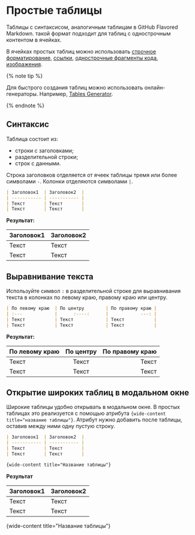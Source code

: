 # Простые таблицы

Таблицы с синтаксисом, аналогичным таблицам в GitHub Flavored Markdown. такой формат подходит для таблиц с однострочным контентом в ячейках.

В ячейках простых таблиц можно использовать [строчное форматирование](../base.md#line), [ссылки](../links.md), [однострочные фрагменты кода](../code.md#inline), [изображения](../media.md#images).

{% note tip %}

Для быстрого создания таблиц можно использовать онлайн-генераторы. Например, [Tables Generator](https://www.tablesgenerator.com/markdown_tables).

{% endnote %}

## Синтаксис

Таблица состоит из:
* строки с заголовками;
* разделительной строки;
* строк с данными.

Строка заголовков отделяется от ячеек таблицы тремя или более символами `-`. Колонки отделяются символами `|`.

```markdown
| Заголовок1  | Заголовок2  |
| ----------- | ----------- |
| Текст       | Текст       |
| Текст       | Текст       |
```

**Результат:**

| Заголовок1  | Заголовок2  |
| ----------- | ----------- |
| Текст       | Текст       |
| Текст       | Текст       |



## Выравнивание текста

Используйте символ `:` в разделительной строке для выравнивания текста в колонках по левому краю, правому краю или центру.

```markdown
| По левому краю  | По центру        | По правому краю |
| :---            |      :----:      |            ---: |
| Текст           | Текст            | Текст           |
| Текст           | Текст            | Текст           |
```

**Результат:**

| По левому краю  |     По центру    | По правому краю |
| :---            |      :----:      |            ---: |
| Текст           | Текст            | Текст           |
| Текст           | Текст            | Текст           |



## Открытие широких таблиц в модальном окне

Широкие таблицы удобно открывать в модальном окне. В простых таблицах это реализуется с помощью атрибута `{wide-content title="название таблицы"}`. Атрибут нужно добавить после таблицы, оставив между ними одну пустую строку.

```markdown
| Заголовок1  | Заголовок2  |
| ----------- | ----------- |
| Текст       | Текст       |
| Текст       | Текст       |

{wide-content title="Название таблицы"}
```

**Результат**

| Заголовок1  | Заголовок2  |
| ----------- | ----------- |
| Текст       | Текст       |
| Текст       | Текст       |

{wide-content title="Название таблицы"}
